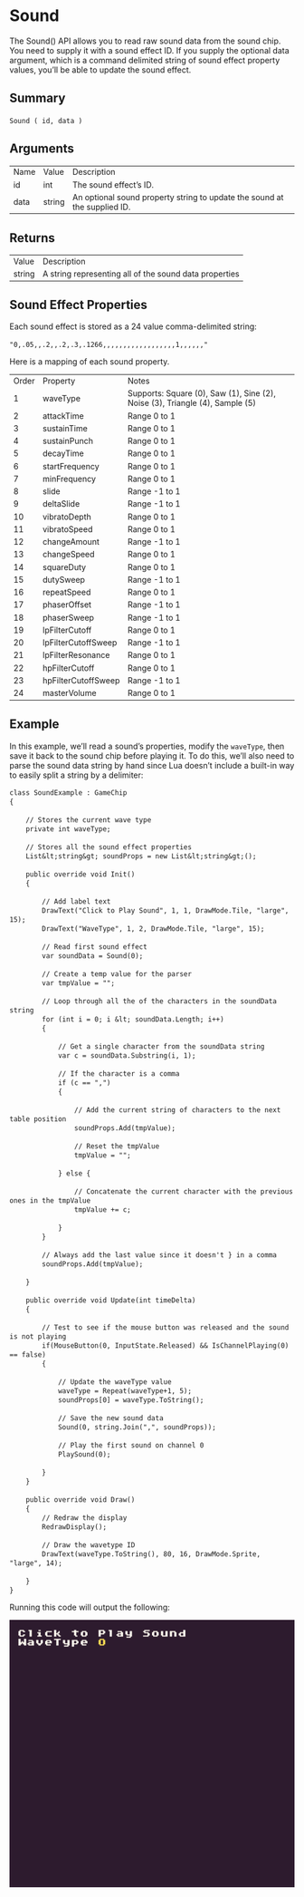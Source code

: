 # Sound

The Sound() API allows you to read raw sound data from the sound chip. You need to supply it with a sound effect ID. If you supply the optional data argument, which is a command delimited string of sound effect property values, you’ll be able to update the sound effect.

## Summary

`Sound ( id, data )`

## Arguments

<table>
  <tr>
    <td>Name</td>
    <td>Value</td>
    <td>Description</td>
  </tr>
  <tr>
    <td>id</td>
    <td>int</td>
    <td>The sound effect’s ID.</td>
  </tr>
  <tr>
    <td>data</td>
    <td>string</td>
    <td>An optional sound property string to update the sound at the supplied ID.</td>
  </tr>
</table>


## Returns

<table>
  <tr>
    <td>Value</td>
    <td>Description</td>
  </tr>
  <tr>
    <td>string</td>
    <td>A string representing all of the sound data properties</td>
  </tr>
</table>


## Sound Effect Properties

Each sound effect is stored as a 24 value comma-delimited string: 

`"0,.05,,.2,,.2,.3,.1266,,,,,,,,,,,,,,,,,,1,,,,,,"`

Here is a mapping of each sound property.

<table>
  <tr>
    <td>Order</td>
    <td>Property</td>
    <td>Notes</td>
  </tr>
  <tr>
    <td>1</td>
    <td>waveType</td>
    <td>Supports: Square (0), Saw (1), Sine (2), Noise (3), Triangle (4), Sample (5)</td>
  </tr>
  <tr>
    <td>2</td>
    <td>attackTime</td>
    <td>Range 0 to 1</td>
  </tr>
  <tr>
    <td>3</td>
    <td>sustainTime</td>
    <td>Range 0 to 1</td>
  </tr>
  <tr>
    <td>4</td>
    <td>sustainPunch</td>
    <td>Range 0 to 1</td>
  </tr>
  <tr>
    <td>5</td>
    <td>decayTime</td>
    <td>Range 0 to 1</td>
  </tr>
  <tr>
    <td>6</td>
    <td>startFrequency</td>
    <td>Range 0 to 1</td>
  </tr>
  <tr>
    <td>7</td>
    <td>minFrequency</td>
    <td>Range 0 to 1</td>
  </tr>
  <tr>
    <td>8</td>
    <td>slide</td>
    <td>Range -1 to 1</td>
  </tr>
  <tr>
    <td>9</td>
    <td>deltaSlide</td>
    <td>Range -1 to 1</td>
  </tr>
  <tr>
    <td>10</td>
    <td>vibratoDepth</td>
    <td>Range 0 to 1</td>
  </tr>
  <tr>
    <td>11</td>
    <td>vibratoSpeed</td>
    <td>Range 0 to 1</td>
  </tr>
  <tr>
    <td>12</td>
    <td>changeAmount</td>
    <td>Range -1 to 1</td>
  </tr>
  <tr>
    <td>13</td>
    <td>changeSpeed</td>
    <td>Range 0 to 1</td>
  </tr>
  <tr>
    <td>14</td>
    <td>squareDuty</td>
    <td>Range 0 to 1</td>
  </tr>
  <tr>
    <td>15</td>
    <td>dutySweep</td>
    <td>Range -1 to 1</td>
  </tr>
  <tr>
    <td>16</td>
    <td>repeatSpeed</td>
    <td>Range 0 to 1</td>
  </tr>
  <tr>
    <td>17</td>
    <td>phaserOffset</td>
    <td>Range -1 to 1</td>
  </tr>
  <tr>
    <td>18</td>
    <td>phaserSweep</td>
    <td>Range -1 to 1</td>
  </tr>
  <tr>
    <td>19</td>
    <td>lpFilterCutoff</td>
    <td>Range 0 to 1</td>
  </tr>
  <tr>
    <td>20</td>
    <td>lpFilterCutoffSweep</td>
    <td>Range -1 to 1</td>
  </tr>
  <tr>
    <td>21</td>
    <td>lpFilterResonance</td>
    <td>Range 0 to 1</td>
  </tr>
  <tr>
    <td>22</td>
    <td>hpFilterCutoff</td>
    <td>Range 0 to 1</td>
  </tr>
  <tr>
    <td>23</td>
    <td>hpFilterCutoffSweep</td>
    <td>Range -1 to 1</td>
  </tr>
  <tr>
    <td>24</td>
    <td>masterVolume</td>
    <td>Range 0 to 1</td>
  </tr>
</table>


## Example

In this example, we’ll read a sound’s properties, modify the `waveType`, then save it back to the sound chip before playing it. To do this, we’ll also need to parse the sound data string by hand since Lua doesn’t include a built-in way to easily split a string by a delimiter:

    class SoundExample : GameChip
    {
        
        // Stores the current wave type
        private int waveType;

        // Stores all the sound effect properties
        List&lt;string&gt; soundProps = new List&lt;string&gt;();

        public override void Init()
        { 
          
            // Add label text
            DrawText("Click to Play Sound", 1, 1, DrawMode.Tile, "large", 15);
            DrawText("WaveType", 1, 2, DrawMode.Tile, "large", 15);

            // Read first sound effect
            var soundData = Sound(0);
            
            // Create a temp value for the parser
            var tmpValue = "";

            // Loop through all the of the characters in the soundData string
            for (int i = 0; i &lt; soundData.Length; i++)
            {
                
                // Get a single character from the soundData string
                var c = soundData.Substring(i, 1);
                
                // If the character is a comma
                if (c == ",")
                {

                    // Add the current string of characters to the next table position
                    soundProps.Add(tmpValue);

                    // Reset the tmpValue
                    tmpValue = "";

                } else { 

                    // Concatenate the current character with the previous ones in the tmpValue
                    tmpValue += c;

                }
            }

            // Always add the last value since it doesn't } in a comma
            soundProps.Add(tmpValue);

        }

        public override void Update(int timeDelta)
        { 
            
            // Test to see if the mouse button was released and the sound is not playing
            if(MouseButton(0, InputState.Released) && IsChannelPlaying(0) == false)
            { 

                // Update the waveType value
                waveType = Repeat(waveType+1, 5);
                soundProps[0] = waveType.ToString();

                // Save the new sound data
                Sound(0, string.Join(",", soundProps));

                // Play the first sound on channel 0
                PlaySound(0);

            }
        }

        public override void Draw()
        { 
            // Redraw the display
            RedrawDisplay();

            // Draw the wavetype ID
            DrawText(waveType.ToString(), 80, 16, DrawMode.Sprite, "large", 14);

        }
    }

Running this code will output the following:

<p style="text-align:center"><img src="images/SoundOutput_image_0.png" /></p>


